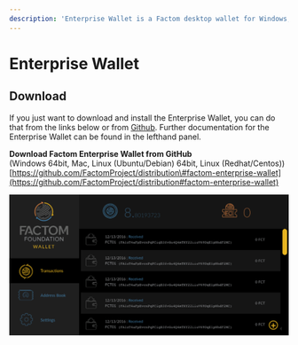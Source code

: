 ```yaml
---
description: 'Enterprise Wallet is a Factom desktop wallet for Windows, Mac and Linux.'
---
```


# Enterprise Wallet

## **Download**

If you just want to download and install the Enterprise Wallet, you can do that from the links below or from [Github](https://github.com/FactomProject/distribution#factom-enterprise-wallet). Further documentation for the Enterprise Wallet can be found in the lefthand panel.

**Download Factom Enterprise Wallet from GitHub**  
\(Windows 64bit, Mac, Linux \(Ubuntu/Debian\) 64bit, Linux \(Redhat/Centos\)\)  
[https://github.com/FactomProject/distribution\#factom-enterprise-wallet](https://github.com/FactomProject/distribution#factom-enterprise-wallet)

![Enterprise Wallet](../../.gitbook/assets/image%20%289%29.png)

